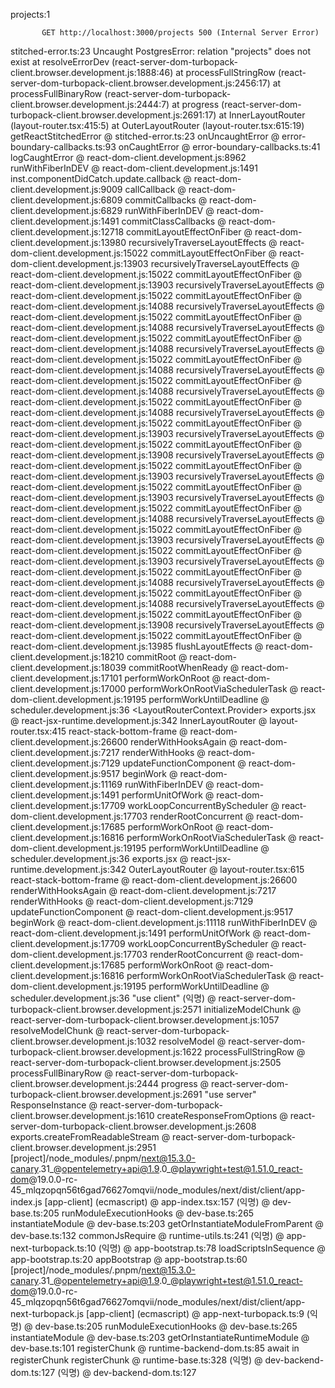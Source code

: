 projects:1 
            
            
           GET http://localhost:3000/projects 500 (Internal Server Error)
stitched-error.ts:23 Uncaught PostgresError: relation "projects" does not exist
    at resolveErrorDev (react-server-dom-turbopack-client.browser.development.js:1888:46)
    at processFullStringRow (react-server-dom-turbopack-client.browser.development.js:2456:17)
    at processFullBinaryRow (react-server-dom-turbopack-client.browser.development.js:2444:7)
    at progress (react-server-dom-turbopack-client.browser.development.js:2691:17)
    at InnerLayoutRouter (layout-router.tsx:415:5)
    at OuterLayoutRouter (layout-router.tsx:615:19)
getReactStitchedError @ stitched-error.ts:23
onUncaughtError @ error-boundary-callbacks.ts:93
onCaughtError @ error-boundary-callbacks.ts:41
logCaughtError @ react-dom-client.development.js:8962
runWithFiberInDEV @ react-dom-client.development.js:1491
inst.componentDidCatch.update.callback @ react-dom-client.development.js:9009
callCallback @ react-dom-client.development.js:6809
commitCallbacks @ react-dom-client.development.js:6829
runWithFiberInDEV @ react-dom-client.development.js:1491
commitClassCallbacks @ react-dom-client.development.js:12718
commitLayoutEffectOnFiber @ react-dom-client.development.js:13980
recursivelyTraverseLayoutEffects @ react-dom-client.development.js:15022
commitLayoutEffectOnFiber @ react-dom-client.development.js:13903
recursivelyTraverseLayoutEffects @ react-dom-client.development.js:15022
commitLayoutEffectOnFiber @ react-dom-client.development.js:13903
recursivelyTraverseLayoutEffects @ react-dom-client.development.js:15022
commitLayoutEffectOnFiber @ react-dom-client.development.js:14088
recursivelyTraverseLayoutEffects @ react-dom-client.development.js:15022
commitLayoutEffectOnFiber @ react-dom-client.development.js:14088
recursivelyTraverseLayoutEffects @ react-dom-client.development.js:15022
commitLayoutEffectOnFiber @ react-dom-client.development.js:14088
recursivelyTraverseLayoutEffects @ react-dom-client.development.js:15022
commitLayoutEffectOnFiber @ react-dom-client.development.js:14088
recursivelyTraverseLayoutEffects @ react-dom-client.development.js:15022
commitLayoutEffectOnFiber @ react-dom-client.development.js:14088
recursivelyTraverseLayoutEffects @ react-dom-client.development.js:15022
commitLayoutEffectOnFiber @ react-dom-client.development.js:14088
recursivelyTraverseLayoutEffects @ react-dom-client.development.js:15022
commitLayoutEffectOnFiber @ react-dom-client.development.js:13903
recursivelyTraverseLayoutEffects @ react-dom-client.development.js:15022
commitLayoutEffectOnFiber @ react-dom-client.development.js:13908
recursivelyTraverseLayoutEffects @ react-dom-client.development.js:15022
commitLayoutEffectOnFiber @ react-dom-client.development.js:13903
recursivelyTraverseLayoutEffects @ react-dom-client.development.js:15022
commitLayoutEffectOnFiber @ react-dom-client.development.js:13903
recursivelyTraverseLayoutEffects @ react-dom-client.development.js:15022
commitLayoutEffectOnFiber @ react-dom-client.development.js:14088
recursivelyTraverseLayoutEffects @ react-dom-client.development.js:15022
commitLayoutEffectOnFiber @ react-dom-client.development.js:13903
recursivelyTraverseLayoutEffects @ react-dom-client.development.js:15022
commitLayoutEffectOnFiber @ react-dom-client.development.js:13903
recursivelyTraverseLayoutEffects @ react-dom-client.development.js:15022
commitLayoutEffectOnFiber @ react-dom-client.development.js:14088
recursivelyTraverseLayoutEffects @ react-dom-client.development.js:15022
commitLayoutEffectOnFiber @ react-dom-client.development.js:14088
recursivelyTraverseLayoutEffects @ react-dom-client.development.js:15022
commitLayoutEffectOnFiber @ react-dom-client.development.js:13908
recursivelyTraverseLayoutEffects @ react-dom-client.development.js:15022
commitLayoutEffectOnFiber @ react-dom-client.development.js:13985
flushLayoutEffects @ react-dom-client.development.js:18210
commitRoot @ react-dom-client.development.js:18039
commitRootWhenReady @ react-dom-client.development.js:17101
performWorkOnRoot @ react-dom-client.development.js:17000
performWorkOnRootViaSchedulerTask @ react-dom-client.development.js:19195
performWorkUntilDeadline @ scheduler.development.js:36
<LayoutRouterContext.Provider>
exports.jsx @ react-jsx-runtime.development.js:342
InnerLayoutRouter @ layout-router.tsx:415
react-stack-bottom-frame @ react-dom-client.development.js:26600
renderWithHooksAgain @ react-dom-client.development.js:7217
renderWithHooks @ react-dom-client.development.js:7129
updateFunctionComponent @ react-dom-client.development.js:9517
beginWork @ react-dom-client.development.js:11169
runWithFiberInDEV @ react-dom-client.development.js:1491
performUnitOfWork @ react-dom-client.development.js:17709
workLoopConcurrentByScheduler @ react-dom-client.development.js:17703
renderRootConcurrent @ react-dom-client.development.js:17685
performWorkOnRoot @ react-dom-client.development.js:16816
performWorkOnRootViaSchedulerTask @ react-dom-client.development.js:19195
performWorkUntilDeadline @ scheduler.development.js:36
<InnerLayoutRouter>
exports.jsx @ react-jsx-runtime.development.js:342
OuterLayoutRouter @ layout-router.tsx:615
react-stack-bottom-frame @ react-dom-client.development.js:26600
renderWithHooksAgain @ react-dom-client.development.js:7217
renderWithHooks @ react-dom-client.development.js:7129
updateFunctionComponent @ react-dom-client.development.js:9517
beginWork @ react-dom-client.development.js:11118
runWithFiberInDEV @ react-dom-client.development.js:1491
performUnitOfWork @ react-dom-client.development.js:17709
workLoopConcurrentByScheduler @ react-dom-client.development.js:17703
renderRootConcurrent @ react-dom-client.development.js:17685
performWorkOnRoot @ react-dom-client.development.js:16816
performWorkOnRootViaSchedulerTask @ react-dom-client.development.js:19195
performWorkUntilDeadline @ scheduler.development.js:36
"use client"
(익명) @ react-server-dom-turbopack-client.browser.development.js:2571
initializeModelChunk @ react-server-dom-turbopack-client.browser.development.js:1057
resolveModelChunk @ react-server-dom-turbopack-client.browser.development.js:1032
resolveModel @ react-server-dom-turbopack-client.browser.development.js:1622
processFullStringRow @ react-server-dom-turbopack-client.browser.development.js:2505
processFullBinaryRow @ react-server-dom-turbopack-client.browser.development.js:2444
progress @ react-server-dom-turbopack-client.browser.development.js:2691
"use server"
ResponseInstance @ react-server-dom-turbopack-client.browser.development.js:1610
createResponseFromOptions @ react-server-dom-turbopack-client.browser.development.js:2608
exports.createFromReadableStream @ react-server-dom-turbopack-client.browser.development.js:2951
[project]/node_modules/.pnpm/next@15.3.0-canary.31_@opentelemetry+api@1.9.0_@playwright+test@1.51.0_react-dom@19.0.0-rc-45_mlqzopqn56t6gad76627omqvii/node_modules/next/dist/client/app-index.js [app-client] (ecmascript) @ app-index.tsx:157
(익명) @ dev-base.ts:205
runModuleExecutionHooks @ dev-base.ts:265
instantiateModule @ dev-base.ts:203
getOrInstantiateModuleFromParent @ dev-base.ts:132
commonJsRequire @ runtime-utils.ts:241
(익명) @ app-next-turbopack.ts:10
(익명) @ app-bootstrap.ts:78
loadScriptsInSequence @ app-bootstrap.ts:20
appBootstrap @ app-bootstrap.ts:60
[project]/node_modules/.pnpm/next@15.3.0-canary.31_@opentelemetry+api@1.9.0_@playwright+test@1.51.0_react-dom@19.0.0-rc-45_mlqzopqn56t6gad76627omqvii/node_modules/next/dist/client/app-next-turbopack.js [app-client] (ecmascript) @ app-next-turbopack.ts:9
(익명) @ dev-base.ts:205
runModuleExecutionHooks @ dev-base.ts:265
instantiateModule @ dev-base.ts:203
getOrInstantiateRuntimeModule @ dev-base.ts:101
registerChunk @ runtime-backend-dom.ts:85
await in registerChunk
registerChunk @ runtime-base.ts:328
(익명) @ dev-backend-dom.ts:127
(익명) @ dev-backend-dom.ts:127
